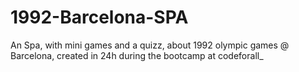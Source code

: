 # 1992-Barcelona-SPA
An Spa, with mini games and a quizz, about 1992 olympic games @ Barcelona, created in 24h during the bootcamp at codeforall_
